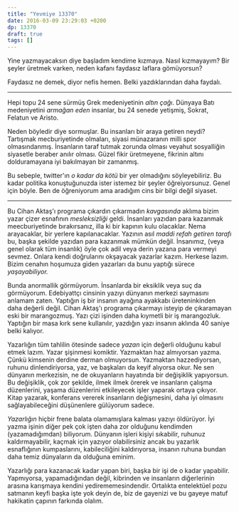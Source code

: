 ```yaml
---
title: "Yevmiye 13370"
date: 2016-03-09 23:29:03 +0200
dp: 13370
draft: true
tags: []
---
```


Yine yazmayacaksın diye başladım kendime kızmaya. Nasıl kızmayayım?  Bir şeyler
üretmek varken, neden kafanı faydasız laflara gömüyorsun?

Faydasız ne demek, diyor nefis hemen. Belki yazdıklarından daha faydalı. 

------

Hepi topu 24 sene sürmüş Grek medeniyetinin *altın çağı*. Dünyaya Batı
medeniyetini *armağan eden* insanlar, bu 24 senede yetişmiş, Sokrat, Felatun ve
Aristo.

Neden böyledir diye sormuşlar. Bu insanları bir araya getiren neydi?  Tartışmak
mecburiyetinde olmaları, siyasi münazaranın milli spor olmasındanmış. İnsanların
taraf tutmak zorunda olması veyahut sosyalliğin siyasetle beraber anılır
olması. Güzel fikir üretmeyene, fikrinin altını dolduramayana iyi bakılmayan bir
zamanmış. 

Bu sebeple, twitter'ın *o kadar da kötü* bir yer olmadığını söyleyebiliriz. Bu
kadar politika konuştuğunuzda ister istemez bir şeyler öğreiyorsunuz. Genel için
böyle. Ben de öğreniyorum ama aradığım cins bir bilgi değil siyaset.

------

Bu Cihan Aktaş'ı programa çıkardın çıkarmadın *kavgasında* aklıma bizim yazar
çizer esnafının *mesleksizliği* geldi. İnsanları yazıdan para kazanmak
meecburiyetinde bırakırsanız, illa ki bir kapının kulu olacaklar. Nema
arayacaklar, bir yerlere kapılanacaklar. Yazının asıl *maddi refah getiren
tarafı* bu, başka şekilde yazıdan para kazanmak mümkün değil. İnsanımız, (veya
genel olarak tüm insanlık) öyle çok adil veya derin yazana para vermeyi
sevmez. Onlara kendi doğrularını okşayacak yazarlar kazım. Herkese lazım. Bizim
cenahın hoşumuza giden yazarları da bunu yaptığı sürece *yaşayabiliyor.*

Bunda anormallik görmüyorum. İnsanlarda bir eksiklik veya suç da
görmüyorum. Edebiyattçı cinsinin yazıyı dünyanın merkezi saymasını anlamam
zaten. Yaptığın iş bir insanın ayağına ayakkabı üreteninkinden daha değerli
değil. Cihan Aktaş'ı programa çıkarmayı isteyip de çıkaramayan eski bir
marangozmuş. Yazı çizi işinden daha kıymetli bir iş marangozluk. Yaptığın bir
masa kırk sene kullanılır, yazdığın yazı insanın aklında 40 saniye belki
kalıyor.

Yazarlığın tüm tahlilin ötesinde sadece *yazan* için değerli olduğunu kabul
etmek lazım. Yazar şişinmesi komiktir. Yazmaktan haz almıyorsan yazma. Çünkü
kimsenin derdine derman olmuyorsun. Yazmaktan hazzediyorsan, ruhunu
dinlendiriyorsa, yaz, ve başkaları da keyif alıyorsa okur. Ne sen dünyanın
merkezisin, ne de okuyanların hayatında bir değişiklik yapıyorsun. Bu
değişiklik, çok zor şekilde, ilmek ilmek örerek ve insanların çalışma
düzenlerini, yaşama düzenlerini etkileyecek işler yaparak ortaya çıkıyor. Kitap
yazarak, konferans vererek insanların değişmesini, daha iyi olmasını
sağlayabileceğini düşünenlere gülüyorum sadece.

*Yazarlığın* hiçbir frene balata olamamışlara kalması yazıyı öldürüyor. İyi
yazma işinin diğer pek çok işten daha zor olduğunu kendimden (yazamadığımdan)
biliyorum. Dünyanın işleri kişiyi sıkabilir, ruhunuz kaldırmayabilir, kaçmak
için yazıyor olabilirsiniz ancak bu yazarlık esnaflığının kumpaslarını,
kabileciliğini kaldırıyorsa, insanın ruhuna bundan daha temiz dünyaların da
olduğuna eminim. 

Yazarlığı para kazanacak kadar yapan biri, başka bir işi de o kadar
yapabilir. Yapmıyorsa, yapamadığından değil, kibrinden ve insanların
diğerlerinin arasına karışmaya kendini yedirememesindendir. Ortalıkta
entelektüel pozu satmanın keyfi başka işte yok deyin de, biz de gayenizi ve bu
gayeye matuf hakikatin çapının farkında olalım. 



